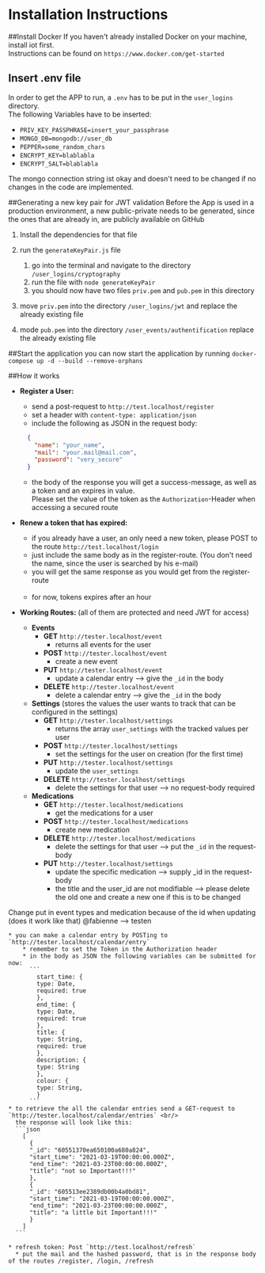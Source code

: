 # Installation Instructions

##Install Docker
If you haven't already installed Docker on your machine, install iot first.
<br/>
Instructions can be found on `https://www.docker.com/get-started`

## Insert .env file
In order to get the APP to run, a `.env` has to be put in the `user_logins` directory.
<br/>
The following Variables have to be inserted:
<br/>
* `PRIV_KEY_PASSPHRASE=insert_your_passphrase`
* `MONGO_DB=mongodb://user_db`
* `PEPPER=some_random_chars`
* `ENCRYPT_KEY=blablabla`
* `ENCRYPT_SALT=blablabla`

The mongo connection string ist okay and doesn't need to be changed if no changes in the code are implemented.
<br/>

##Generating a new key pair for JWT validation
Before the App is used in a production environment, a new public-private needs to be generated, since the ones that are already in, are publicly available on GitHub 
<br/>
1. Install the dependencies for that file   
2. run the `generateKeyPair.js` file
    1. go into the terminal and navigate to the directory `/user_logins/cryptography`
    2. run the file with `node generateKeyPair`
    3. you should now have two files `priv.pem` and `pub.pem` in this directory
   
3. move `priv.pem` into the directory `/user_logins/jwt` and replace the already existing file
4. mode `pub.pem` into the directory `/user_events/authentification` replace the already existing file

##Start the application
you can now start the application by running `docker-compose up -d --build --remove-orphans`

##How it works
* **Register a User:**
    * send a post-request to `http://test.localhost/register`
    * set a header with `content-type: application/json`
    * include the following as JSON in the request body: <br/>
    ```json
      {
        "name": "your_name",
        "mail": "your.mail@mail.com",
        "password": "very_secure"
      }   
    ```
  * the body of the response you will get a success-message, as well as a token and an expires in value.<br/>
    Please set the value of the token as the `Authorization`-Header when accessing a secured route
    
* **Renew a token that has expired:**
    * if you already have a user, an only need a new token, please POST to the route `http://test.localhost/login`
    * just include the same body as in the register-route. (You don't need the name, since the user is searched by his e-mail)
    * you will get the same response as you would get from the register-route
  <br/><br/>
     * for now, tokens expires after an hour  
      
    
* **Working Routes:** (all of them are protected and need JWT for access)
  * **Events**
    *  **GET** `http://tester.localhost/event`
        * returns all events for the user
    * **POST** `http://tester.localhost/event`
        * create a new event
    * **PUT** `http://tester.localhost/event`
        * update a calendar entry --> give the `_id` in the body
    * **DELETE** `http://tester.localhost/event`
        * delete a calendar entry --> give the `_id` in the body
  * **Settings** (stores the values the user wants to track that can be configured in the settings)
    * **GET** `http://tester.localhost/settings`
        * returns the array `user_settings` with the tracked values per user
    * **POST** `http://tester.localhost/settings`
        * set the settings for the user on creation (for the first time)
    * **PUT** `http://tester.localhost/settings`
        * update the `user_settings`
    * **DELETE** `http://tester.localhost/settings`
        * delete the settings for that user --> no request-body required
  * **Medications**
    * **GET** `http://tester.localhost/medications`
        * get the medications for a user
    * **POST** `http://tester.localhost/medications`
        * create new medication 
    * **DELETE** `http://tester.localhost/medications`
      * delete the settings for that user --> put the `_id` in the request-body
    * **PUT** `http://tester.localhost/settings`
      * update the specific medication --> supply _id in the request-body
      * the title and the user_id are not modifiable --> please delete the old one and create a new one if this is to be changed 
    
Change put in event types and medication because of the id when updating (does it work like that)
@fabienne --> testen







    * you can make a calendar entry by POSTing to `http://tester.localhost/calendar/entry`
        * remember to set the Token in the Authorization header
        * in the body as JSON the following variables can be submitted for now:
          ```
            start_time: {
            type: Date,
            required: true
            },
            end_time: {
            type: Date,
            required: true
            },
            title: {
            type: String,
            required: true
            },
            description: {
            type: String
            },
            colour: {
            type: String,
            }
          ```
    * to retrieve the all the calendar entries send a GET-request to `http://tester.localhost/calendar/entries` <br/>
      the response will look like this:
      ```json
        [
          {
          "_id": "60551370ea650100a680a824",
          "start_time": "2021-03-19T00:00:00.000Z",
          "end_time": "2021-03-23T00:00:00.000Z",
          "title": "not so Important!!!"
          },
          {
          "_id": "605513ee2389db00b4a0bd81",
          "start_time": "2021-03-19T00:00:00.000Z",
          "end_time": "2021-03-23T00:00:00.000Z",
          "title": "a little bit Important!!!"
          }
        ]
      ```
      
    * refresh token: Post `http://test.localhost/refresh`
      * put the mail and the hashed password, that is in the response body of the routes /register, /login, /refresh